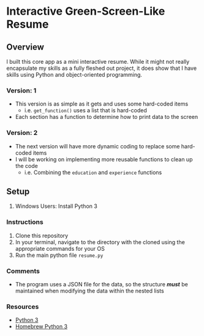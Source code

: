 # Interactive Green-Screen-Like Resume

## Overview

I built this core app as a mini interactive resume. While it might not really encapsulate my skills as a fully fleshed out project, it does show that I have skills using Python and object-oriented programming.

### Version: 1

- This version is as simple as it gets and uses some hard-coded items
  - i.e. `get_function()` uses a list that is hard-coded
- Each section has a function to determine how to print data to the screen

### Version: 2

- The next version will have more dynamic coding to replace some hard-coded items
- I will be working on implementing more reusable functions to clean up the code
  - i.e. Combining the `education` and `experience` functions

## Setup

1. Windows Users: Install Python 3

### Instructions

1. Clone this repository
2. In your terminal, navigate to the directory with the cloned using the appropriate commands for your OS
3. Run the main python file `resume.py`

### Comments

- The program uses a JSON file for the data, so the structure ***must*** be maintained when modifying the data within the nested lists

### Resources

- [Python 3](https://www.python.org/downloads/)
- [Homebrew Python 3](https://docs.brew.sh/Homebrew-and-Python)
